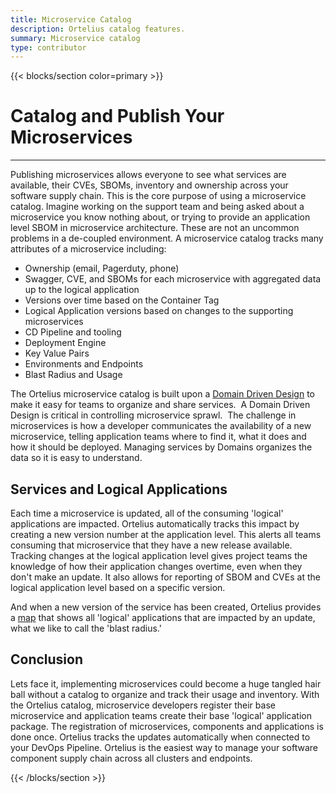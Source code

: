 ```yaml
---
title: Microservice Catalog
description: Ortelius catalog features.
summary: Microservice catalog
type: contributor
---
```


{{< blocks/section color=primary >}}
<div class="col-12">
<h1 class="text-center">Catalog and Publish Your Microservices</h1>
<hr>

Publishing microservices allows everyone to see what services are available, their CVEs, SBOMs, inventory and ownership across your software supply chain. This is the core purpose of using a microservice catalog. Imagine working on the support team and being asked about a microservice you know nothing about, or trying to provide an application level SBOM in microservice architecture. These are not an uncommon problems in a de-coupled environment. A microservice catalog tracks many attributes of a microservice including:

* Ownership (email, Pagerduty, phone)
* Swagger, CVE, and SBOMs for each microservice with aggregated data up to the logical application
* Versions over time based on the Container Tag
* Logical Application versions based on changes to the supporting microservices
* CD Pipeline and tooling
* Deployment Engine
* Key Value Pairs
* Environments and Endpoints
* Blast Radius and Usage

The Ortelius microservice catalog is built upon a [Domain Driven Design](https://www.deployhub.com/domain-driven-design-microservices/) to make it easy for teams to organize and share services.  A Domain Driven Design is critical in controlling microservice sprawl.  The challenge in microservices is how a developer communicates the availability of a new microservice, telling application teams where to find it, what it does and how it should be deployed. Managing services by Domains organizes the data so it is easy to understand.

## Services and Logical Applications

Each time a microservice is updated, all of the consuming 'logical' applications are impacted. Ortelius automatically tracks this impact by creating a new version number at the application level. This alerts all teams consuming that microservice that they have a new release available. Tracking changes at the logical application level gives project teams the knowledge of how their application changes overtime, even when they don't make an update. It also allows for reporting of SBOM and CVEs at the logical application level based on a specific version.

And when a new version of the service has been created, Ortelius provides a [map](/microservicemapping/) that shows all 'logical' applications that are impacted by an update, what we like to call the 'blast radius.'

## Conclusion

Lets face it, implementing microservices could become a huge tangled hair ball without a catalog to organize and track their usage and inventory. With the Ortelius catalog, microservice developers register their base microservice and application teams create their base 'logical' application package. The registration of microservices, components and applications is done once. Ortelius tracks the updates automatically when connected to your DevOps Pipeline. Ortelius is the easiest way to manage your software component supply chain across all clusters and endpoints. 

</div>
{{< /blocks/section >}}